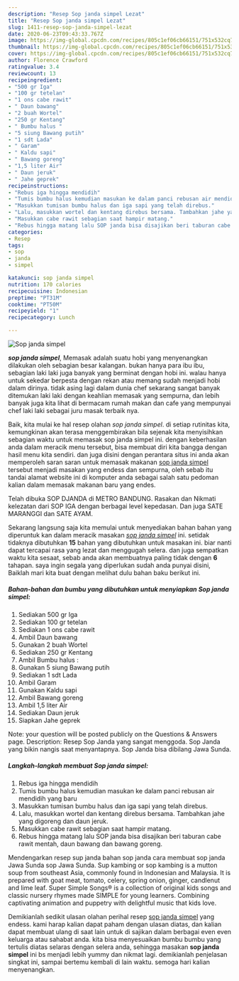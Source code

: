 ```yaml
---
description: "Resep Sop janda simpel Lezat"
title: "Resep Sop janda simpel Lezat"
slug: 1411-resep-sop-janda-simpel-lezat
date: 2020-06-23T09:43:33.767Z
image: https://img-global.cpcdn.com/recipes/805c1ef06cb66151/751x532cq70/sop-janda-simpel-foto-resep-utama.jpg
thumbnail: https://img-global.cpcdn.com/recipes/805c1ef06cb66151/751x532cq70/sop-janda-simpel-foto-resep-utama.jpg
cover: https://img-global.cpcdn.com/recipes/805c1ef06cb66151/751x532cq70/sop-janda-simpel-foto-resep-utama.jpg
author: Florence Crawford
ratingvalue: 3.4
reviewcount: 13
recipeingredient:
- "500 gr Iga"
- "100 gr tetelan"
- "1 ons cabe rawit"
- " Daun bawang"
- "2 buah Wortel"
- "250 gr Kentang"
- " Bumbu halus "
- "5 siung Bawang putih"
- "1 sdt Lada"
- " Garam"
- " Kaldu sapi"
- " Bawang goreng"
- "1,5 liter Air"
- " Daun jeruk"
- " Jahe geprek"
recipeinstructions:
- "Rebus iga hingga mendidih"
- "Tumis bumbu halus kemudian masukan ke dalam panci rebusan air mendidih yang baru"
- "Masukkan tumisan bumbu halus dan iga sapi yang telah direbus."
- "Lalu, masukkan wortel dan kentang direbus bersama. Tambahkan jahe yang digoreng dan daun jeruk."
- "Masukkan cabe rawit sebagian saat hampir matang."
- "Rebus hingga matang lalu SOP janda bisa disajikan beri taburan cabe rawit mentah, daun bawang dan bawang goreng."
categories:
- Resep
tags:
- sop
- janda
- simpel

katakunci: sop janda simpel 
nutrition: 170 calories
recipecuisine: Indonesian
preptime: "PT31M"
cooktime: "PT50M"
recipeyield: "1"
recipecategory: Lunch

---
```



![Sop janda simpel](https://img-global.cpcdn.com/recipes/805c1ef06cb66151/751x532cq70/sop-janda-simpel-foto-resep-utama.jpg)

<b><i>sop janda simpel</i></b>, Memasak adalah suatu hobi yang menyenangkan dilakukan oleh sebagian besar kalangan. bukan hanya para ibu ibu, sebagian laki laki juga banyak yang berminat dengan hobi ini. walau hanya untuk sekedar berpesta dengan rekan atau memang sudah menjadi hobi dalam dirinya. tidak asing lagi dalam dunia chef sekarang sangat banyak ditemukan laki laki dengan keahlian memasak yang sempurna, dan lebih banyak juga kita lihat di bermacam rumah makan dan cafe yang mempunyai chef laki laki sebagai juru masak terbaik nya.

Baik, kita mulai ke hal resep olahan <i>sop janda simpel</i>. di setiap rutinitas kita, kemungkinan akan terasa menggembirakan bila sejenak kita menyisihkan sebagian waktu untuk memasak sop janda simpel ini. dengan keberhasilan anda dalam meracik menu tersebut, bisa membuat diri kita bangga dengan hasil menu kita sendiri. dan juga disini dengan perantara situs ini anda akan memperoleh saran saran untuk memasak makanan <u>sop janda simpel</u> tersebut menjadi masakan yang endess dan sempurna, oleh sebab itu tandai alamat website ini di komputer anda sebagai salah satu pedoman kalian dalam memasak makanan baru yang endes.

Telah dibuka SOP DJANDA di METRO BANDUNG. Rasakan dan Nikmati kelezatan dari SOP IGA dengan berbagai level kepedasan. Dan juga SATE MARANGGI dan SATE AYAM.


Sekarang langsung saja kita memulai untuk menyediakan bahan bahan yang diperuntuk kan dalam meracik masakan <u><i>sop janda simpel</i></u> ini. setidak tidaknya dibutuhkan <b>15</b> bahan yang dibutuhkan untuk masakan ini. biar nanti dapat tercapai rasa yang lezat dan menggugah selera. dan juga sempatkan waktu kita sesaat, sebab anda akan membuatnya paling tidak dengan <b>6</b> tahapan. saya ingin segala yang diperlukan sudah anda punyai disini, Baiklah mari kita buat dengan melihat dulu bahan baku berikut ini.

<!--inarticleads1-->

##### Bahan-bahan dan bumbu yang dibutuhkan untuk menyiapkan Sop janda simpel:

1. Sediakan 500 gr Iga
1. Sediakan 100 gr tetelan
1. Sediakan 1 ons cabe rawit
1. Ambil  Daun bawang
1. Gunakan 2 buah Wortel
1. Sediakan 250 gr Kentang
1. Ambil  Bumbu halus :
1. Gunakan 5 siung Bawang putih
1. Sediakan 1 sdt Lada
1. Ambil  Garam
1. Gunakan  Kaldu sapi
1. Ambil  Bawang goreng
1. Ambil 1,5 liter Air
1. Sediakan  Daun jeruk
1. Siapkan  Jahe geprek


Note: your question will be posted publicly on the Questions &amp; Answers page. Description: Resep Sop Janda yang sangat menggoda. Sop Janda yang bikin nangis saat menyantapnya. Sop Janda bisa dibilang Jawa Sunda. 

<!--inarticleads2-->

##### Langkah-langkah membuat Sop janda simpel:

1. Rebus iga hingga mendidih
1. Tumis bumbu halus kemudian masukan ke dalam panci rebusan air mendidih yang baru
1. Masukkan tumisan bumbu halus dan iga sapi yang telah direbus.
1. Lalu, masukkan wortel dan kentang direbus bersama. Tambahkan jahe yang digoreng dan daun jeruk.
1. Masukkan cabe rawit sebagian saat hampir matang.
1. Rebus hingga matang lalu SOP janda bisa disajikan beri taburan cabe rawit mentah, daun bawang dan bawang goreng.


Mendengarkan resep sup janda bahan sop janda cara membuat sop janda Jawa Sunda sop Jawa Sunda. Sup kambing or sop kambing is a mutton soup from southeast Asia, commonly found in Indonesian and Malaysia. It is prepared with goat meat, tomato, celery, spring onion, ginger, candlenut and lime leaf. Super Simple Songs® is a collection of original kids songs and classic nursery rhymes made SIMPLE for young learners. Combining captivating animation and puppetry with delightful music that kids love. 

Demikianlah sedikit ulasan olahan perihal resep <u>sop janda simpel</u> yang endess. kami harap kalian dapat paham dengan ulasan diatas, dan kalian dapat membuat ulang di saat lain untuk di sajikan dalam berbagai even even keluarga atau sahabat anda. kita bisa menyesuaikan bumbu bumbu yang tertulis diatas selaras dengan selera anda, sehingga masakan <b>sop janda simpel</b> ini bs menjadi lebih yummy dan nikmat lagi. demikianlah penjelasan singkat ini, sampai bertemu kembali di lain waktu. semoga hari kalian menyenangkan.
